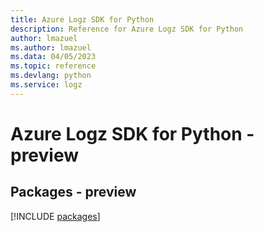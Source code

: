 ```yaml
---
title: Azure Logz SDK for Python
description: Reference for Azure Logz SDK for Python
author: lmazuel
ms.author: lmazuel
ms.data: 04/05/2023
ms.topic: reference
ms.devlang: python
ms.service: logz
---
```

# Azure Logz SDK for Python - preview
## Packages - preview
[!INCLUDE [packages](logz-index.md)]